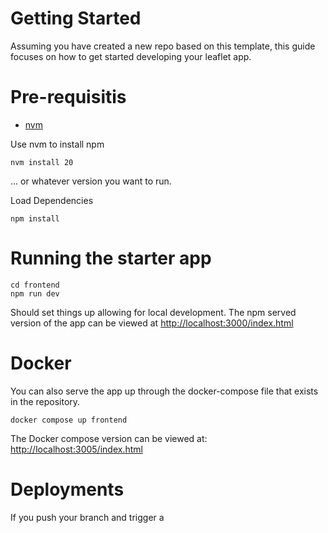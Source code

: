 # Getting Started

Assuming you have created a new repo based on this template, this guide focuses on how to get started developing your leaflet app.

# Pre-requisitis

* [nvm](https://github.com/nvm-sh/nvm?tab=readme-ov-file#installing-and-updating)

Use nvm to install npm 

`nvm install 20`

... or whatever version you want to run.

Load Dependencies

`npm install`

# Running the starter app

```
cd frontend
npm run dev
```

Should set things up allowing for local development.  The npm served version
of the app can be viewed at [http://localhost:3000/index.html](http://localhost:3000/index.html)

# Docker

You can also serve the app up through the docker-compose file that exists in the 
repository.

`docker compose up frontend`

The Docker compose version can be viewed at: 
[http://localhost:3005/index.html](http://localhost:3005/index.html)

# Deployments

If you push your branch and trigger a 
